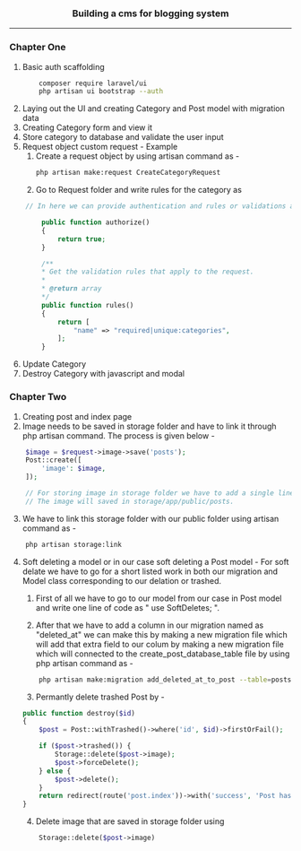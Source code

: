 
<strong><center><h3>Building a cms for blogging system</h3></center></strong><hr/>
### Chapter One
1. Basic auth scaffolding
    ```sh
        composer require laravel/ui
        php artisan ui bootstrap --auth
    ```
2. Laying out the UI and creating Category and Post model with migration data
3. Creating Category form and view it
4. Store category to database and validate the user input
5. Request object custom request - Example
    1. Create a request object by using artisan command as - 
        ```sh
        php artisan make:request CreateCategoryRequest
        ```
    2. Go to Request folder and write rules for the category as 
```php
    // In here we can provide authentication and rules or validations as 

        public function authorize()
        {
            return true;
        }

        /**
        * Get the validation rules that apply to the request.
        *
        * @return array
        */
        public function rules()
        {
            return [
                "name" => "required|unique:categories",
            ];
        }
```
6. Update Category
7. Destroy Category with javascript and modal

### Chapter Two
1. Creating post and index page
2. Image needs to be saved in storage folder and have to link it through php artisan command. The process is given below -
```php
    $image = $request->image->save('posts');
    Post::create([
        'image': $image,
    ]);

    // For storing image in storage folder we have to add a single line in our .env file as - "FILESYSTEM_DRIVER=public"
    // The image will saved in storage/app/public/posts. 

```
3. We have to link this storage folder with our public folder using artisan command as - 
```sh
    php artisan storage:link
```
4. Soft deleting a model or in our case soft deleting a Post model - For soft delate we have to go for a short listed work in both our migration and Model class corresponding to our delation or trashed.
    1. First of all we have to go to our model from our case in Post model and write one line of code as " use SoftDeletes; ". 

    2. After that we have to add a column in our migration named as "deleted_at" we can make this by making a new migration file which will add that extra field to our colum by making a new migration file which will connected to the create_post_database_table file by using php artisan command as -
    ```sh
        php artisan make:migration add_deleted_at_to_post --table=posts
    ```
    3. Permantly delete trashed Post by - 
    ```php
    public function destroy($id)
    {
        $post = Post::withTrashed()->where('id', $id)->firstOrFail();

        if ($post->trashed()) {
            Storage::delete($post->image);
            $post->forceDelete();
        } else {
            $post->delete();
        }
        return redirect(route('post.index'))->with('success', 'Post has been trashed');
    }
    ```
    4. Delete image that are saved in storage folder using 
    ```php
        Storage::delete($post->image)
    ```